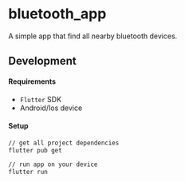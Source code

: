 # bluetooth_app

A simple app that find all nearby bluetooth devices.

## Development

#### Requirements

-   `Flutter` SDK
-   Android/Ios device

#### Setup

```bash
// get all project dependencies
flutter pub get

// run app on your device
flutter run
```
